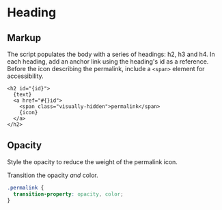 # Heading

## Markup

The script populates the body with a series of headings: h2, h3 and h4. In each heading, add an anchor link using the heading's id as a reference. Before the icon describing the permalink, include a `<span>` element for accessibility.

```njk
<h2 id="{id}">
  {text}
  <a href="#{}id">
    <span class="visually-hidden">permalink</span>
    {icon}
  </a>
</h2>
```

## Opacity

Style the opacity to reduce the weight of the permalink icon.

Transition the opacity _and_ color.

```css
.permalink {
  transition-property: opacity, color;
}
```
